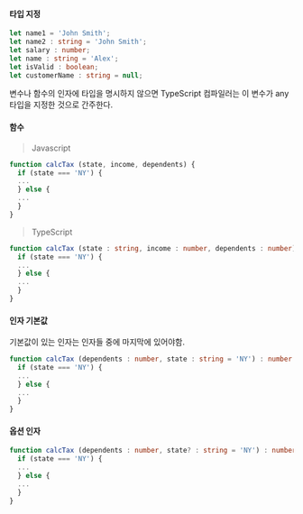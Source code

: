 #### 타입 지정
```ts
let name1 = 'John Smith';
let name2 : string = 'John Smith';
let salary : number;
let name : string = 'Alex';
let isValid : boolean;
let customerName : string = null;
```
변수나 함수의 인자에 타입을 명시하지 않으면 TypeScript 컴파일러는 이 변수가 any 타입을 지정한 것으로 간주한다.

#### 함수
> Javascript
```js
function calcTax (state, income, dependents) {
  if (state === 'NY') {
  ...
  } else {
  ...
  }
}
```
> TypeScript
```ts
function calcTax (state : string, income : number, dependents : number) : number {
  if (state === 'NY') {
  ...
  } else {
  ...
  }
}
```

#### 인자 기본값
기본값이 있는 인자는 인자들 중에 마지막에 있어야함.
```ts
function calcTax (dependents : number, state : string = 'NY') : number {
  if (state === 'NY') {
  ...
  } else {
  ...
  }
}
```

#### 옵션 인자
```ts
function calcTax (dependents : number, state? : string = 'NY') : number {
  if (state === 'NY') {
  ...
  } else {
  ...
  }
}
```
